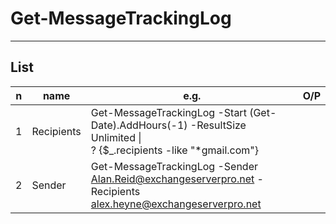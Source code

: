 # Get-MessageTrackingLog

---

## List
|n|name|e.g.|O/P|
|-|----|----|---|
|1|Recipients|Get-MessageTrackingLog -Start (Get-Date).AddHours(-1) -ResultSize Unlimited \|<br/> ? {$_.recipients -like "*gmail.com"}||
|2|Sender|Get-MessageTrackingLog -Sender Alan.Reid@exchangeserverpro.net -Recipients alex.heyne@exchangeserverpro.net||
